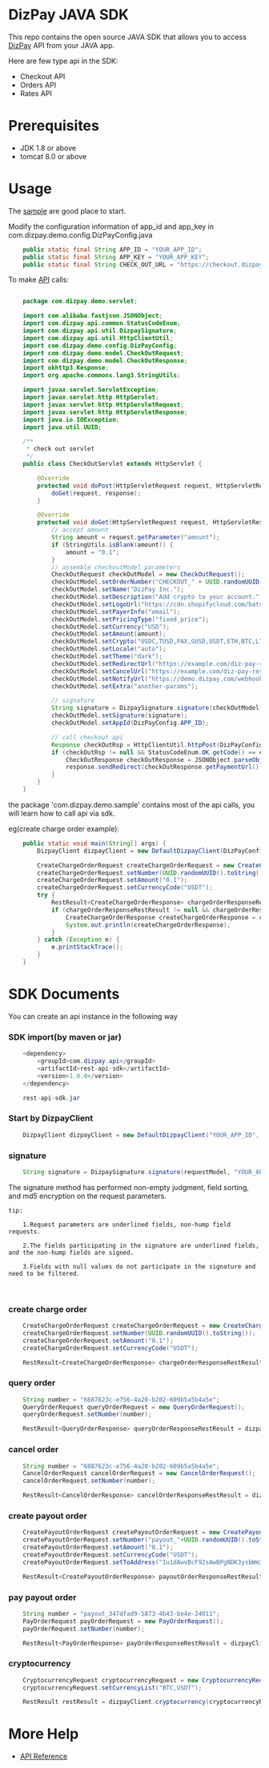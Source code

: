 
# DizPay JAVA SDK


This repo contains the open source JAVA SDK that allows you to access [DizPay](https://www.dizpay.com/) API from your JAVA app.

Here are few type api in the SDK:

+ Checkout API
+ Orders API
+ Rates API


# Prerequisites

+ JDK 1.8 or above
+ tomcat 8.0 or above


# Usage

The [sample](./rest-api-sample) are good place to start.

Modify the configuration information of app_id and app_key in com.dizpay.demo.config.DizPayConfig.java
```java
    public static final String APP_ID = "YOUR_APP_ID";
    public static final String APP_KEY = "YOUR_APP_KEY";
    public static final String CHECK_OUT_URL = "https://checkout.dizpay.com/api/invoice";
```

To make [API](https://www.dizpay.com/en/docs) calls:

```java

    package com.dizpay.demo.servlet;

    import com.alibaba.fastjson.JSONObject;
    import com.dizpay.api.common.StatusCodeEnum;
    import com.dizpay.api.util.DizpaySignature;
    import com.dizpay.api.util.HttpClientUtil;
    import com.dizpay.demo.config.DizPayConfig;
    import com.dizpay.demo.model.CheckOutRequest;
    import com.dizpay.demo.model.CheckOutResponse;
    import okhttp3.Response;
    import org.apache.commons.lang3.StringUtils;

    import javax.servlet.ServletException;
    import javax.servlet.http.HttpServlet;
    import javax.servlet.http.HttpServletRequest;
    import javax.servlet.http.HttpServletResponse;
    import java.io.IOException;
    import java.util.UUID;

    /**
     * check out servlet
     */
    public class CheckOutServlet extends HttpServlet {

        @Override
        protected void doPost(HttpServletRequest request, HttpServletResponse response) throws ServletException, IOException {
            doGet(request, response);
        }

        @Override
        protected void doGet(HttpServletRequest request, HttpServletResponse response) throws ServletException, IOException {
            // accept amount
            String amount = request.getParameter("amount");
            if (StringUtils.isBlank(amount)) {
                amount = "0.1";
            }
            // assemble checkoutModel parameters
            CheckOutRequest checkOutModel = new CheckOutRequest();
            checkOutModel.setOrderNumber("CHECKOUT_" + UUID.randomUUID());
            checkOutModel.setName("DizPay Inc.");
            checkOutModel.setDescription("Add crypto to your account.");
            checkOutModel.setLogoUrl("https://cdn.shopifycloud.com/hatchful-web/assets/c3a241ae6d1e03513dfed6f5061f4a4b.png");
            checkOutModel.setPayerInfo("email");
            checkOutModel.setPricingType("fixed_price");
            checkOutModel.setCurrency("USD");
            checkOutModel.setAmount(amount);
            checkOutModel.setCrypto("USDC,TUSD,PAX,GUSD,USDT,ETH,BTC,LTC,DASH");
            checkOutModel.setLocale("auto");
            checkOutModel.setTheme("dark");
            checkOutModel.setRedirectUrl("https://example.com/diz-pay-result?type=success");
            checkOutModel.setCancelUrl("https://example.com/diz-pay-result?type=failed");
            checkOutModel.setNotifyUrl("https://demo.dizpay.com/webhook");
            checkOutModel.setExtra("another-params");

            // signature
            String signature = DizpaySignature.signature(checkOutModel, DizPayConfig.APP_ID, DizPayConfig.APP_KEY);
            checkOutModel.setSignature(signature);
            checkOutModel.setAppId(DizPayConfig.APP_ID);

            // call checkout api
            Response checkOutRsp = HttpClientUtil.httpPost(DizPayConfig.CHECK_OUT_URL, JSONObject.toJSONString(checkOutModel));
            if (checkOutRsp != null && StatusCodeEnum.OK.getCode() == checkOutRsp.code()) {
                CheckOutResponse checkOutResponse = JSONObject.parseObject(checkOutRsp.body().string(), CheckOutResponse.class);
                response.sendRedirect(checkOutResponse.getPaymentUrl());
            }
        }
    }


```

the package 'com.dizpay.demo.sample' contains most of the api calls,
you will learn how to call api via sdk.

eg(create charge order example):

```java
    public static void main(String[] args) {
        DizpayClient dizpayClient = new DefaultDizpayClient(DizPayConfig.APP_ID, DizPayConfig.APP_KEY);

        CreateChargeOrderRequest createChargeOrderRequest = new CreateChargeOrderRequest();
        createChargeOrderRequest.setNumber(UUID.randomUUID().toString());
        createChargeOrderRequest.setAmount("0.1");
        createChargeOrderRequest.setCurrencyCode("USDT");
        try {
            RestResult<CreateChargeOrderResponse> chargeOrderResponseRestResult = dizpayClient.createChargeOrder(createChargeOrderRequest);
            if (chargeOrderResponseRestResult != null && chargeOrderResponseRestResult.getData() != null) {
                CreateChargeOrderResponse createChargeOrderResponse = chargeOrderResponseRestResult.getData();
                System.out.println(createChargeOrderResponse);
            }
        } catch (Exception e) {
            e.printStackTrace();
        }
    }
```

# SDK Documents

You can create an api instance in the following way

### SDK import(by maven or jar)
```java
    <dependency>
        <groupId>com.dizpay.api</groupId>
        <artifactId>rest-api-sdk</artifactId>
        <version>1.0.0</version>
    </dependency>
```

```java
    rest-api-sdk.jar
```


### Start by DizpayClient
```java
    DizpayClient dizpayClient = new DefaultDizpayClient("YOUR_APP_ID", "YOUR_APP_KEY");
```
### signature
```java
    String signature = DizpaySignature.signature(requestModel, "YOUR_APP_ID", "YOUR_APP_KEY");
```

The signature method has performed non-empty judgment, field sorting, and md5 encryption on the request parameters.

`tip:`

        1.Request parameters are underlined fields, non-hump field requests.

        2.The fields participating in the signature are underlined fields, and the non-hump fields are signed.

        3.Fields with null values do not participate in the signature and need to be filtered.

<br/>

### create charge order
```java
    CreateChargeOrderRequest createChargeOrderRequest = new CreateChargeOrderRequest();
    createChargeOrderRequest.setNumber(UUID.randomUUID().toString());
    createChargeOrderRequest.setAmount("0.1");
    createChargeOrderRequest.setCurrencyCode("USDT");

    RestResult<CreateChargeOrderResponse> chargeOrderResponseRestResult = dizpayClient.createChargeOrder(createChargeOrderRequest);

```

### query order
```java
    String number = "6887623c-e756-4a20-b202-609b5a5b4a5e";
    QueryOrderRequest queryOrderRequest = new QueryOrderRequest();
    queryOrderRequest.setNumber(number);

    RestResult<QueryOrderResponse> queryOrderResponseRestResult = dizpayClient.queryOrder(queryOrderRequest);

```

### cancel order
```java
    String number = "6887623c-e756-4a20-b202-609b5a5b4a5e";
    CancelOrderRequest cancelOrderRequest = new CancelOrderRequest();
    cancelOrderRequest.setNumber(number);

    RestResult<CancelOrderResponse> cancelOrderResponseRestResult = dizpayClient.cancelOrder(cancelOrderRequest);
```

### create payout order
```java
    CreatePayoutOrderRequest createPayoutOrderRequest = new CreatePayoutOrderRequest();
    createPayoutOrderRequest.setNumber("payout_"+UUID.randomUUID().toString());
    createPayoutOrderRequest.setAmount("0.1");
    createPayoutOrderRequest.setCurrencyCode("USDT");
    createPayoutOrderRequest.setToAddress("1u1dAwvBcF92sAwBPgNDK3ysbWm3aTE8U");

    RestResult<CreatePayoutOrderResponse> payoutOrderResponseRestResult = dizpayClient.createPayoutOrder(createPayoutOrderRequest);
```

### pay payout order
```java
    String number = "payout_347dfad9-5873-4b43-be4e-24011";
    PayOrderRequest payOrderRequest = new PayOrderRequest();
    payOrderRequest.setNumber(number);

    RestResult<PayOrderResponse> payOrderResponseRestResult = dizpayClient.payOrder(payOrderRequest);
```

### cryptocurrency
```java
    CryptocurrencyRequest cryptocurrencyRequest = new CryptocurrencyRequest();
    cryptocurrencyRequest.setCurrencyList("BTC,USDT");

    RestResult restResult = dizpayClient.cryptocurrency(cryptocurrencyRequest);
```


# More Help

+ [API Reference](https://www.dizpay.com/en/docs)
